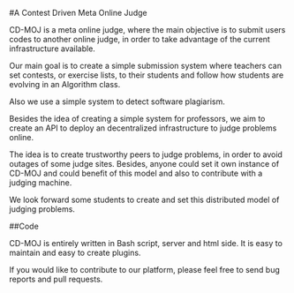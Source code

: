#A Contest Driven Meta Online Judge

CD-MOJ is a meta online judge, where the main objective is to submit users
codes to another online judge, in order to take advantage of the current
infrastructure available.

Our main goal is to create a simple submission system where teachers can set
contests, or exercise lists, to their students and follow how students are
evolving in an Algorithm class.

Also we use a simple system to detect software plagiarism.

Besides the idea of creating a simple system for professors, we aim to
create an API to deploy an decentralized infrastructure to judge problems
online.

The idea is to create trustworthy peers to judge problems, in order to avoid
outages of some judge sites. Besides, anyone could set it own instance of
CD-MOJ and could benefit of this model and also to contribute with a judging
machine.

We look forward some students to create and set this distributed model of
judging problems.

##Code

CD-MOJ is entirely written in Bash script, server and html side. It is easy
to maintain and easy to create plugins.

If you would like to contribute to our platform, please feel free to send
bug reports and pull requests.

